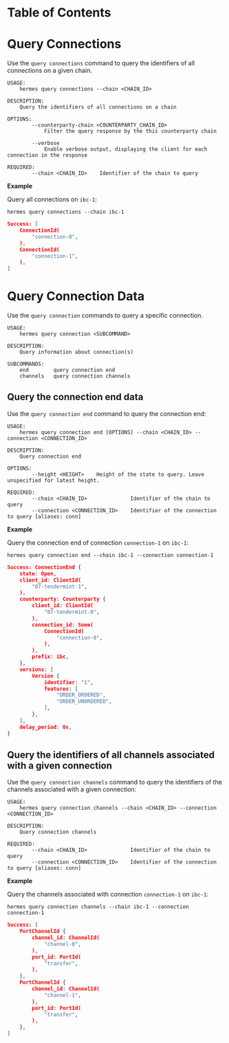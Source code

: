 # Table of Contents

<!-- toc -->

# Query Connections

Use the `query connections` command to query the identifiers of all connections on a given chain.

```shell
USAGE:
    hermes query connections --chain <CHAIN_ID>

DESCRIPTION:
    Query the identifiers of all connections on a chain

OPTIONS:
        --counterparty-chain <COUNTERPARTY_CHAIN_ID>
            Filter the query response by the this counterparty chain

        --verbose
            Enable verbose output, displaying the client for each connection in the response

REQUIRED:
        --chain <CHAIN_ID>    Identifier of the chain to query
```

__Example__

Query all connections on `ibc-1`:

```shell
hermes query connections --chain ibc-1
```

```json
Success: [
    ConnectionId(
        "connection-0",
    ),
    ConnectionId(
        "connection-1",
    ),
]
```

# Query Connection Data

Use the `query connection` commands to query a specific connection.

```shell
USAGE:
    hermes query connection <SUBCOMMAND>

DESCRIPTION:
    Query information about connection(s)

SUBCOMMANDS:
    end        query connection end
    channels   query connection channels
```

## Query the connection end data

Use the `query connection end` command to query the connection end:

```shell
USAGE:
    hermes query connection end [OPTIONS] --chain <CHAIN_ID> --connection <CONNECTION_ID>

DESCRIPTION:
    Query connection end

OPTIONS:
        --height <HEIGHT>    Height of the state to query. Leave unspecified for latest height.

REQUIRED:
        --chain <CHAIN_ID>              Identifier of the chain to query
        --connection <CONNECTION_ID>    Identifier of the connection to query [aliases: conn]
```

__Example__

Query the connection end of connection `connection-1` on `ibc-1`:

```shell
hermes query connection end --chain ibc-1 --connection connection-1
```

```json
Success: ConnectionEnd {
    state: Open,
    client_id: ClientId(
        "07-tendermint-1",
    ),
    counterparty: Counterparty {
        client_id: ClientId(
            "07-tendermint-0",
        ),
        connection_id: Some(
            ConnectionId(
                "connection-0",
            ),
        ),
        prefix: ibc,
    },
    versions: [
        Version {
            identifier: "1",
            features: [
                "ORDER_ORDERED",
                "ORDER_UNORDERED",
            ],
        },
    ],
    delay_period: 0s,
}
```

## Query the identifiers of all channels associated with a given connection

Use the `query connection channels` command to query the identifiers of the channels associated with a given connection:

```shell
USAGE:
    hermes query connection channels --chain <CHAIN_ID> --connection <CONNECTION_ID>

DESCRIPTION:
    Query connection channels

REQUIRED:
        --chain <CHAIN_ID>              Identifier of the chain to query
        --connection <CONNECTION_ID>    Identifier of the connection to query [aliases: conn]
```

__Example__

Query the channels associated with connection `connection-1` on `ibc-1`:

```shell
hermes query connection channels --chain ibc-1 --connection connection-1
```

```json
Success: [
    PortChannelId {
        channel_id: ChannelId(
            "channel-0",
        ),
        port_id: PortId(
            "transfer",
        ),
    },
    PortChannelId {
        channel_id: ChannelId(
            "channel-1",
        ),
        port_id: PortId(
            "transfer",
        ),
    },
]
```
